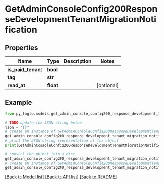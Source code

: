 # GetAdminConsoleConfig200ResponseDevelopmentTenantMigrationNotification


## Properties

Name | Type | Description | Notes
------------ | ------------- | ------------- | -------------
**is_paid_tenant** | **bool** |  | 
**tag** | **str** |  | 
**read_at** | **float** |  | [optional] 

## Example

```python
from py_logto.models.get_admin_console_config200_response_development_tenant_migration_notification import GetAdminConsoleConfig200ResponseDevelopmentTenantMigrationNotification

# TODO update the JSON string below
json = "{}"
# create an instance of GetAdminConsoleConfig200ResponseDevelopmentTenantMigrationNotification from a JSON string
get_admin_console_config200_response_development_tenant_migration_notification_instance = GetAdminConsoleConfig200ResponseDevelopmentTenantMigrationNotification.from_json(json)
# print the JSON string representation of the object
print(GetAdminConsoleConfig200ResponseDevelopmentTenantMigrationNotification.to_json())

# convert the object into a dict
get_admin_console_config200_response_development_tenant_migration_notification_dict = get_admin_console_config200_response_development_tenant_migration_notification_instance.to_dict()
# create an instance of GetAdminConsoleConfig200ResponseDevelopmentTenantMigrationNotification from a dict
get_admin_console_config200_response_development_tenant_migration_notification_from_dict = GetAdminConsoleConfig200ResponseDevelopmentTenantMigrationNotification.from_dict(get_admin_console_config200_response_development_tenant_migration_notification_dict)
```
[[Back to Model list]](../README.md#documentation-for-models) [[Back to API list]](../README.md#documentation-for-api-endpoints) [[Back to README]](../README.md)


